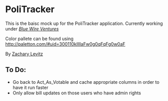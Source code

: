 # PoliTracker

This is the baisc mock up for the PoliTracker application.  Currently working under  [*Blue Wire Ventures*](http://bluewire.co)

Color pallete can be found using http://paletton.com/#uid=300110kllllaFw0g0qFqFg0w0aF

By [Zachary Levitz](http://bluewire.co)

## To Do:
* Go back to Act_As_Votable and cache appropriate columns in order to have it run faster
* Only allow bill updates on those users who have admin rights